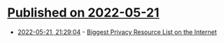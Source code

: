 # [Published on 2022-05-21](index.md)

* [2022-05-21, 21:29:04](https://news.ycombinator.com/item?id=31462040) - [Biggest Privacy Resource List on the Internet](https://gitlab.com/ck-s-technology-news/privacy-tools-list-by-cktn)
